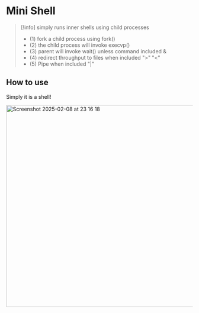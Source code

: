 # Mini Shell
> [!info]
> simply runs inner shells using child processes
> * (1) fork a child process using fork()
> * (2) the child process will invoke execvp()
> * (3) parent will invoke wait() unless command included &
> * (4) redirect throughput to files when included ">" "<"
> * (5) Pipe when included "|"

## How to use

Simply it is a shell! 

<img width="546" alt="Screenshot 2025-02-08 at 23 16 18" src="https://github.com/user-attachments/assets/ae51d6f2-6d4d-4534-8067-e3e05804ed72" />
